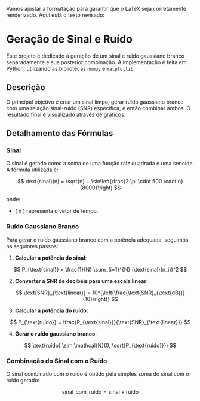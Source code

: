 Vamos ajustar a formatação para garantir que o LaTeX seja corretamente renderizado. Aqui está o texto revisado:

# Geração de Sinal e Ruído

Este projeto é dedicado à geração de um sinal e ruído gaussiano branco separadamente e sua posterior combinação. A implementação é feita em Python, utilizando as bibliotecas `numpy` e `matplotlib`.

## Descrição

O principal objetivo é criar um sinal limpo, gerar ruído gaussiano branco com uma relação sinal-ruído (SNR) específica, e então combinar ambos. O resultado final é visualizado através de gráficos.

## Detalhamento das Fórmulas

### Sinal

O sinal é gerado como a soma de uma função raiz quadrada e uma senoide. A fórmula utilizada é:

$$
\text{sinal}(n) = \sqrt{n} + \sin\left(\frac{2 \pi \cdot 500 \cdot n}{8000}\right)
$$

onde:
- \( n \) representa o vetor de tempo.

### Ruído Gaussiano Branco

Para gerar o ruído gaussiano branco com a potência adequada, seguimos os seguintes passos:

1. **Calcular a potência do sinal**:

$$
P_{\text{sinal}} = \frac{1}{N} \sum_{i=1}^{N} (\text{sinal}(n_i))^2
$$

2. **Converter a SNR de decibéis para uma escala linear**:

$$
\text{SNR}_{\text{linear}} = 10^{\left(\frac{\text{SNR}_{\text{dB}}}{10}\right)}
$$

3. **Calcular a potência do ruído**:

$$
P_{\text{ruído}} = \frac{P_{\text{sinal}}}{\text{SNR}_{\text{linear}}}
$$

4. **Gerar o ruído gaussiano branco**:

$$
\text{ruído} \sim \mathcal{N}(0, \sqrt{P_{\text{ruído}}})
$$

### Combinação do Sinal com o Ruído

O sinal combinado com o ruído é obtido pela simples soma do sinal com o ruído gerado:

$$
\text{sinal\_com\_ruido} = \text{sinal} + \text{ruído}
$$